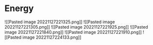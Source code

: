 # Energy
![[Pasted image 20221127221325.png]]
![[Pasted image 20221127221305.png]]
![[Pasted image 20221127221925.png]]
![[Pasted image 20221127221840.png]]
![[Pasted image 20221127221910.png]]
![[Pasted image 20221127224133.png]]
